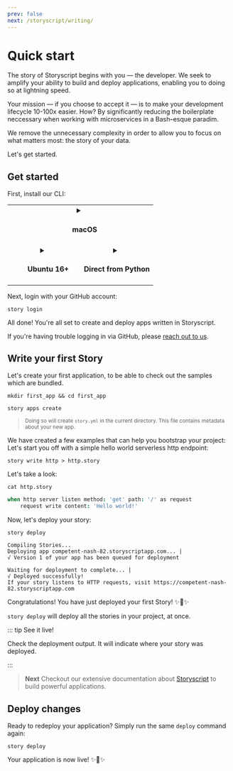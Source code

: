 ```yaml
---
prev: false
next: /storyscript/writing/
---
```


# Quick start

The story of Storyscript begins with you — the developer. We seek to amplify your ability to build and deploy applications, enabling you to doing so at lightning speed.

Your mission — if you choose to accept it — is to make your development lifecycle 10-100x easier. How? By significantly reducing the boilerplate neccessary when working with microservices in a Bash–esque paradim.

We remove the unnecessary complexity in order to allow you to focus on what matters most: the story of your data.

Let's get started.

## Get started

First, install our CLI:

<table width="100%">
<tr>
<td style="text-align:center" width="100%" valign="top" colspan="2">
<details :open="$page.os === 'macos'">
<summary><h4><img src="../assets/apple-logo.svg" width="15"> macOS</h4></summary>

```shell
brew install storyscript/brew/story
```

</details>
</td>
<!--
<td style="text-align:center" width="50%" valign="top">
<details :open="$page.os === 'windows'">
<summary><h4><img src="../assets/windows-logo.svg" width="15"> Windows</h4></summary>

Download the appropriate installer:

<div><a href="https://github.com/asyncy/cli/releases/download/0.0.6/asyncy-x64.exe" class="button">64-bit installer</a></div>
<div><a href="#" class="button">32-bit installer</a></div>

</details>
</td>
-->
</tr>
<tr>
<td style="text-align:center" width="50%" valign="top">
<details :open="$page.os === 'unix' || $page.os === 'linux'">
<summary><h4><img src="../assets/ubuntu-logo.svg" width="15"> Ubuntu 16+</h4></summary>

```shell
sudo snap install story
```

<a href="https://snapcraft.io/story">
  <img alt="Get it from the Snap Store" src="https://snapcraft.io/static/images/badges/en/snap-store-white.svg" />
</a>

<small style="display:block; width: 100%"><a href="https://snapcraft.io/">Snap is available on other Linux OS.</a></small>

</details>
</td>
<td style="text-align:center" width="50%" valign="top">
<details :open="$page.os === 'unknown'">
<summary><h4>Direct from Python</h4></summary>

```shell
pip install --user story
```

Python 3.6 or higher is required, thus on Debian/Ubuntu use `pip3`.
The other installation methods listed are recommended.

</details>
</td>
</tr>
</table>

Next, login with your GitHub account:

```shell
story login
```

All done! You're all set to create and deploy apps written in Storyscript.

If you're having trouble logging in via GitHub, please [reach out to us](http://asyncy.click/slack).

<!-- TODO Feedback and question on how your experience was doing this. -->


## Write your first Story

Let's create your first application, to be able to check out the samples which are bundled.
```shell
mkdir first_app && cd first_app
```
```shell
story apps create
```

> <small>Doing so will create `story.yml` in the current directory. This file contains metadata about your new app.</small>

We have created a few examples that can help you bootstrap your project: Let's start you off with a simple hello world serverless http endpoint:

```shell
story write http > http.story
```

Let's take a look:

```shell
cat http.story
```

```coffeescript
when http server listen method: 'get' path: '/' as request
    request write content: 'Hello world!'
```

Now, let's deploy your story:

```shell
story deploy
```
```text
Compiling Stories...
Deploying app competent-nash-82.storyscriptapp.com... |
√ Version 1 of your app has been queued for deployment

Waiting for deployment to complete... |
√ Deployed successfully!
If your story listens to HTTP requests, visit https://competent-nash-82.storyscriptapp.com
```

Congratulations! You have just deployed your first Story! :sparkles::cake::sparkles:

`story deploy` will deploy all the stories in your project, at once.

::: tip See it live!

Check the deployment output.
It will indicate where your story was deployed.

:::

> **Next** Checkout our extensive documentation about [Storyscript](/storyscript/intro/) to build powerful applications.

## Deploy changes

Ready to redeploy your application? Simply run the same `deploy` command again:
```shell
story deploy
```

Your application is now live!
:sparkles::cake::sparkles:
